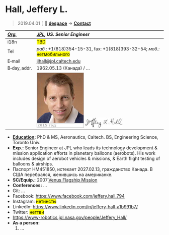 # Hall, Jeffery L.
> 2019.04.01 ┊ **🚀 [despace](index.md)** → **[Contact](contact.md)**

|*[Org.](contact.md)*|*[JPL](03_jpl.md), US. Senior Engineer*|
|:--|:--|
|i18n| <mark>TBD</mark> |
|Tel|*раб.:* +1(818)354-15-31, fax: +1(818)393-32-54; *моб.:* <mark>нетмобильного</mark> |
|E‑mail| <jlhall@jpl.caltech.edu> |
|B‑day, addr.| 1962.05.13 (Канада) / … |
|| ![](f/contact/h/hall_001_photo.jpg) [![](f/contact/h/hall_001_sign_thumb.jpg)](f/contact/h/hall_001_sign.png) |


   - **[Education](edu.md):** PhD & MS, Aeronautics, Caltech. BS, Engineering Science, Toronto Univ.
   - **Exp.:** Senior Engineer at JPL who leads its technology development & mission application efforts in planetary balloons (aerobots). His work includes design of aerobot vehicles & missions, & Earth flight testing of balloons & airships.
   - Паспорт HM451850, истекает 2027.02.13, гражданство Канада. В США перебрался, женившись на американке.
   - **SC/Equip.:** 2007 [Venus Flagship Mission](venus_flagship_mission.md)
   - **Conferences:** …
   - Git: …
   - Facebook: <https://www.facebook.com/jeffery.hall.794>
   - Instagram: <mark>нетинсты</mark>
   - LinkedIn: <https://www.linkedin.com/in/jeffery-hall-a1b991b7/>
   - Twitter: <mark>неттви</mark>
   - <https://www-robotics.jpl.nasa.gov/people/Jeffery_Hall/>
   - **As a person:**
      1. …
